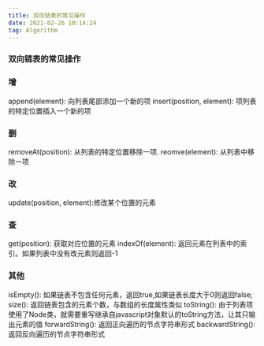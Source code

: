 ```yaml
---
title: 双向链表的常见操作
date: 2021-02-26 10:14:24
tag: Algorithm
---
```


### 双向链表的常见操作
### 增
append(element): 向列表尾部添加一个新的项
insert(position, element): 项列表的特定位置插入一个新的项
### 删
removeAt(position): 从列表的特定位置移除一项.
reomve(element): 从列表中移除一项
### 改
update(position, element):修改某个位置的元素
### 查
get(position): 获取对应位置的元素
indexOf(element): 返回元素在列表中的索引。如果列表中没有改元素则返回-1
### 其他
isEmpty(): 如果链表不包含任何元素，返回true,如果链表长度大于0则返回false;
size(): 返回链表包含的元素个数，与数组的长度属性类似
toString(): 由于列表项使用了Node类，就需要重写继承自javascript对象默认的toString方法，让其只输出元素的值
forwardString(): 返回正向遍历的节点字符串形式
backwardString(): 返回反向遍历的节点字符串形式
